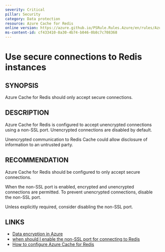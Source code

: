 ```yaml
---
severity: Critical
pillar: Security
category: Data protection
resource: Azure Cache for Redis
online version: https://azure.github.io/PSRule.Rules.Azure/en/rules/Azure.Redis.NonSslPort/
ms-content-id: cf433410-8a30-4b74-b046-0b8c7c708368
---
```


# Use secure connections to Redis instances

## SYNOPSIS

Azure Cache for Redis should only accept secure connections.

## DESCRIPTION

Azure Cache for Redis is configured to accept unencrypted connections using a non-SSL port.
Unencrypted connections are disabled by default.

Unencrypted communication to Redis Cache could allow disclosure of information to an untrusted party.

## RECOMMENDATION

Azure Cache for Redis should be configured to only accept secure connections.

When the non-SSL port is enabled, encrypted and unencrypted connections are permitted.
To prevent unencrypted connections, disable the non-SSL port.

Unless explicitly required, consider disabling the non-SSL port.

## LINKS

- [Data encryption in Azure](https://docs.microsoft.com/azure/architecture/framework/security/design-storage-encryption#data-in-transit)
- [when should I enable the non-SSL port for connecting to Redis](https://docs.microsoft.com/azure/azure-cache-for-redis/cache-faq#when-should-i-enable-the-non-ssl-port-for-connecting-to-redis)
- [How to configure Azure Cache for Redis](https://docs.microsoft.com/azure/azure-cache-for-redis/cache-configure#access-ports)
